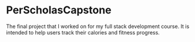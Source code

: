 # PerScholasCapstone

The final project that I worked on for my full stack development course. It is intended to help users track their calories and fitness progress. 
